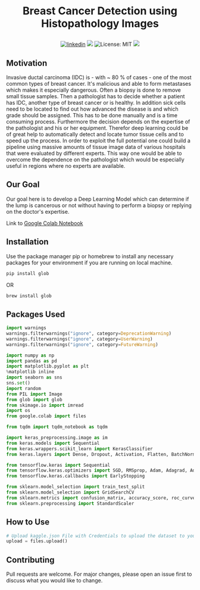 # <p align="center">Breast Cancer Detection using Histopathology Images</p>
<p align="center"> 
<a href="https://www.linkedin.com/in/roy-ashish">
<img alt="linkedin" src="https://img.shields.io/badge/-Ashish Roy-blue?style=flat&logo=Linkedin&logoColor=white&link=https://www.linkedin.com/in/roy-ashish"></a>
<img src="https://img.shields.io/badge/Version-1.0.2-blue" />
<img alt="License: MIT" src="https://img.shields.io/badge/license-MIT-yellow.svg" target="_blank" />
<img src="https://img.shields.io/badge/Python-100%25-yellow?style=flat&logo=python&logoColor=yellow" />
</p>

## Motivation

Invasive ductal carcinoma (IDC) is - with ~ 80 % of cases - one of the most common types of breast cancer. It's malicious and able to form metastases which makes it especially dangerous. Often a biopsy is done to remove small tissue samples. Then a pathologist has to decide whether a patient has IDC, another type of breast cancer or is healthy. In addition sick cells need to be located to find out how advanced the disease is and which grade should be assigned. This has to be done manually and is a time consuming process. Furthermore the decision depends on the expertise of the pathologist and his or her equipment. Therefor deep learning could be of great help to automatically detect and locate tumor tissue cells and to speed up the process. In order to exploit the full potential one could build a pipeline using massive amounts of tissue image data of various hospitals that were evaluated by different experts. This way one would be able to overcome the dependence on the pathologist which would be especially useful in regions where no experts are available.

## Our Goal

Our goal here is to develop a Deep Learning Model which can determine if the lump is cancerous or not without having to perform a biopsy or replying on the doctor's expertise.

Link to <a href="https://colab.research.google.com/drive/1MIfyYIkWc6w6J3zQ2lobkzAT5jZ-E22O?usp=sharing">Google Colab Notebook</a>

## Installation

Use the package manager pip or homebrew to install any necessary packages for your environment if you are running on local machine.

```bash
pip install glob
```
OR
```bash
brew install glob
```
## Packages Used

```python
import warnings
warnings.filterwarnings("ignore", category=DeprecationWarning)
warnings.filterwarnings("ignore", category=UserWarning)
warnings.filterwarnings("ignore", category=FutureWarning)

import numpy as np
import pandas as pd
import matplotlib.pyplot as plt
%matplotlib inline
import seaborn as sns
sns.set()
import random
from PIL import Image
from glob import glob
from skimage.io import imread
import os
from google.colab import files

from tqdm import tqdm_notebook as tqdm

import keras_preprocessing.image as im
from keras.models import Sequential
from keras.wrappers.scikit_learn import KerasClassifier
from keras.layers import Dense, Dropout, Activation, Flatten, BatchNormalization, Conv2D, MaxPool2D, MaxPooling2D

from tensorflow.keras import Sequential
from tensorflow.keras.optimizers import SGD, RMSprop, Adam, Adagrad, Adadelta
from tensorflow.keras.callbacks import EarlyStopping

from sklearn.model_selection import train_test_split
from sklearn.model_selection import GridSearchCV
from sklearn.metrics import confusion_matrix, accuracy_score, roc_curve, auc
from sklearn.preprocessing import StandardScaler
```

## How to Use

```python
# Upload kaggle.json File with Credentials to upload the dataset to your google colab
upload = files.upload()
```

## Contributing
Pull requests are welcome. For major changes, please open an issue first to discuss what you would like to change.
